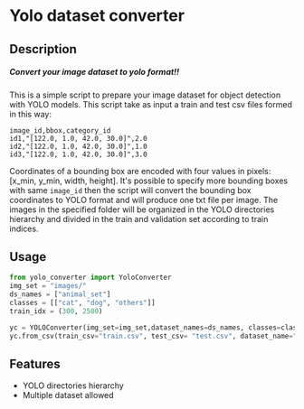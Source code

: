 # Yolo dataset converter

## Description
#####  _Convert your image dataset to yolo format!!_
This is a simple script to prepare your image dataset for object detection with YOLO models. 
This script take as input a train and test csv files formed in this way:
```csv
image_id,bbox,category_id
id1,"[122.0, 1.0, 42.0, 30.0]",2.0
id2,"[122.0, 1.0, 42.0, 30.0]",1.0
id3,"[122.0, 1.0, 42.0, 30.0]",3.0
```
Coordinates of a bounding box are encoded with four values in pixels: [x_min, y_min, width, height].
It's possible to specify more bounding boxes with same ```image_id```  then the script will convert the bounding box coordinates to YOLO format and will produce one txt file per image. 
The images in the specified folder will be organized in the YOLO directories hierarchy and divided in the train and validation set according to train indices.

## Usage
```python
from yolo_converter import YoloConverter
img_set = "images/"
ds_names = ["animal_set"]
classes = [["cat", "dog", "others"]]
train_idx = (300, 2500)

yc = YOLOConverter(img_set=img_set,dataset_names=ds_names, classes=classes, train_idx=train_idx)
yc.from_csv(train_csv="train.csv", test_csv= "test.csv", dataset_name="animal_set")
```
## Features
-  YOLO directories hierarchy
-  Multiple dataset allowed
